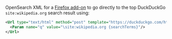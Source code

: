 OpenSearch XML for a [Firefox add-on](https://addons.mozilla.org/en-US/firefox/addon/duckduckgo-wikipedia/) to go directly to the top DuckDuckGo ```site:wikipedia.org``` search result using:

```xml
<Url type="text/html" method="post" template="https://duckduckgo.com/html/">
  <Param name="q" value="\site:wikipedia.org {searchTerms}"/>
</Url>
```
